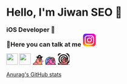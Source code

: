 <h1>Hello, I'm Jiwan SEO 👋</h1>
<h3 style="display: inline">iOS Developer 🍎</h3>
<div>
<h3 style="display: inline">📢Here you can talk at me</h3>
<a href="https://www.instagram.com/xixn2._8/" style="display: inline">
  <img src="Instagram.png" alt="Instagram" width="35" height="35"/>
</a>

 <div>
   
 <img src="https://github.com/xixn/xixn/blob/main/68747470733a2f2f63756c746f667468657061727479706172726f742e636f6d2f706172726f74732f68642f676974687562706172726f742e676966.gif" width="30" height="30"></img>
<img src="https://github.com/xixn/xixn/blob/main/68747470733a2f2f63756c746f667468657061727479706172726f742e636f6d2f706172726f74732f68642f6c6170746f705f706172726f742e676966.gif" width="30" height="30"></img>
<img src="ㅋㅋㅋㅋ.gif" width="30" height="30"></img>
<img src="ㅋㅋ.gif" width="30" height="30"></img>
<img src="ㅋㅋㅋ.gif" width="30" height="30"></img>
</div>

[Anurag's GitHub stats](https://github-readme-stats.vercel.app/api?username=Xixn2&show_icons=true&theme=radical)

